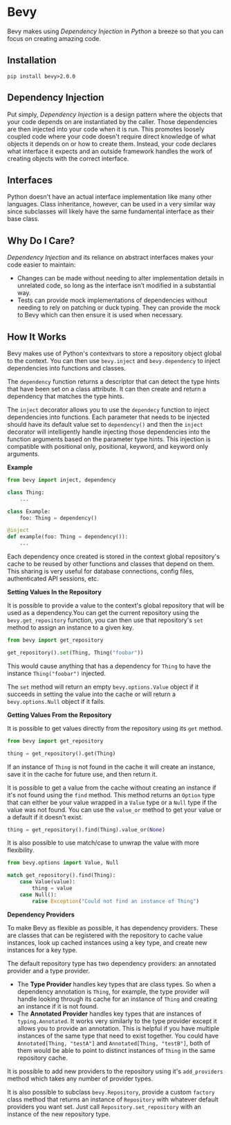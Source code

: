 # Bevy
Bevy makes using *Dependency Injection* in *Python* a breeze so that you can focus on creating amazing code.

## Installation
```shell script
pip install bevy>2.0.0
```

## Dependency Injection
Put simply, *Dependency Injection* is a design pattern where the objects that your code depends on are instantiated by the caller. Those dependencies are then injected into your code when it is run.
This promotes loosely coupled code where your code doesn't require direct knowledge of what objects it depends on or how to create them. Instead, your code declares what interface it expects and an outside framework handles the work of creating objects with the correct interface.

## Interfaces
Python doesn't have an actual interface implementation like many other languages. Class inheritance, however, can be used in a very similar way since subclasses will likely have the same fundamental interface as their base class. 

## Why Do I Care?
*Dependency Injection* and its reliance on abstract interfaces makes your code easier to maintain:
- Changes can be made without needing to alter implementation details in unrelated code, so long as the interface isn’t modified in a substantial way.
- Tests can provide mock implementations of dependencies without needing to rely on patching or duck typing. They can provide the mock to Bevy which can then ensure it is used when necessary.

## How It Works
Bevy makes use of Python's contextvars to store a repository object global to the context. You can then use `bevy.inject` and `bevy.dependency` to inject dependencies into functions and classes. 

The `dependency` function returns a descriptor that can detect the type hints that have been set on a class attribute. It can then create and return a dependency that matches the type hints.

The `inject` decorator allows you to use the `dependecy` function to inject dependencies into functions. Each parameter that needs to be injected should have its default value set to `dependency()` and then the `inject` decorator will intelligently handle injecting those dependencies into the function arguments based on the parameter type hints. This injection is compatible with positional only, positional, keyword, and keyword only arguments.

**Example**
```py
from bevy import inject, dependency

class Thing:
    ...

class Example:
    foo: Thing = dependency()

@inject
def example(foo: Thing = dependency()):
    ...
```
Each dependency once created is stored in the context global repository's cache to be reused by other functions and classes that depend on them. This sharing is very useful for database connections, config files, authenticated API sessions, etc.

**Setting Values In the Repository**

It is possible to provide a value to the context's global repository that will be used as a dependency.You can get the current repository using the `bevy.get_repository` function, you can then use that repository's `set` method to assign an instance to a given key.
```python
from bevy import get_repository

get_repository().set(Thing, Thing("foobar"))
```
This would cause anything that has a dependency for `Thing` to have the instance `Thing("foobar")` injected.

The `set` method will return an empty `bevy.options.Value` object if it succeeds in setting the value into the cache or will return a `bevy.options.Null` object if it fails.

**Getting Values From the Repository**

It is possible to get values directly from the repository using its `get` method.
```python
from bevy import get_repository

thing = get_repository().get(Thing)
```
If an instance of `Thing` is not found in the cache it will create an instance, save it in the cache for future use, and then return it.

It is possible to get a value from the cache without creating an instance if it's not found using the `find` method. This method returns an `Option` type that can either be your value wrapped in a `Value` type or a `Null` type if the value was not found. You can use the `value_or` method to get your value or a default if it doesn't exist.
```python
thing = get_repository().find(Thing).value_or(None)
```
It is also possible to use match/case to unwrap the value with more flexibility.
```python
from bevy.options import Value, Null

match get_repository().find(Thing):
    case Value(value):
        thing = value
    case Null():
        raise Exception("Could not find an instance of Thing")
```

**Dependency Providers**

To make Bevy as flexible as possible, it has dependency providers. These are classes that can be registered with the repository to cache value instances, look up cached instances using a key type, and create new instances for a key type.

The default repository type has two dependency providers: an annotated provider and a type provider.
- The **Type Provider** handles key types that are class types. So when a dependency annotation is `Thing`, for example, the type provider will handle looking through its cache for an instance of `Thing` and creating an instance if it is not found.
- The **Annotated Provider** handles key types that are instances of `typing.Annotated`. It works very similarly to the type provider except it allows you to provide an annotation. This is helpful if you have multiple instances of the same type that need to exist together. You could have `Annotated[Thing, "testA"]` and `Annotated[Thing, "testB"]`, both of them would be able to point to distinct instances of `Thing` in the same repository cache.

It is possible to add new providers to the repository using it's `add_providers` method which takes any number of provider types.

It is also possible to subclass `bevy.Repository`, provide a custom `factory` class method that returns an instance of `Repository` with whatever default providers you want set. Just call `Repository.set_repository` with an instance of the new repository type.
